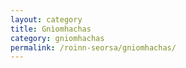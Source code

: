 ```yaml
---
layout: category
title: Gnìomhachas
category: gniomhachas
permalink: /roinn-seorsa/gniomhachas/
---
```

